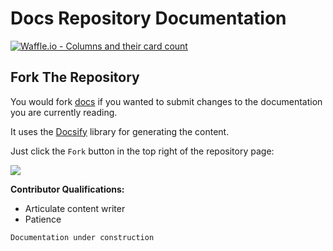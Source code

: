 # Docs Repository Documentation
[![Waffle.io - Columns and their card count](https://badge.waffle.io/indiehd/docs.svg?columns=all)](https://waffle.io/indiehd/docs)

## Fork The Repository

You would fork [docs](https://github.com/indiehd/docs) if you wanted to submit changes to the documentation 
you are currently reading.

It uses the [Docsify](https://docsify.js.org/#/?id=docsify) library for generating the content.

Just click the `Fork` button in the top right of the repository page:

![](../images/fork_button.jpg)

**Contributor Qualifications:**
 * Articulate content writer
 * Patience
 
`Documentation under construction`
